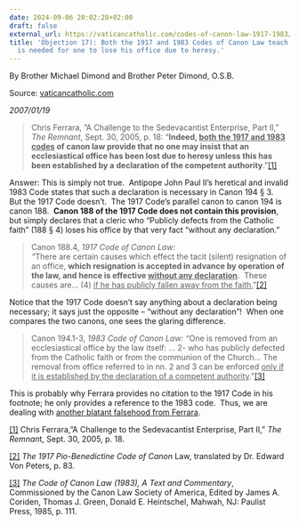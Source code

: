 ```yaml
---
date: 2024-09-06 20:02:28+02:00
draft: false
external_url: https://vaticancatholic.com/codes-of-canon-law-1917-1983/
title: 'Objection 17): Both the 1917 and 1983 Codes of Canon Law teach that a declaration
  is needed for one to lose his office due to heresy.'
---
```




By Brother Michael Dimond and Brother Peter Dimond, O.S.B.

Source: [vaticancatholic.com](https://vaticancatholic.com/codes-of-canon-law-1917-1983/)

*2007/01/19*

<blockquote>
<p>Chris Ferrara, ”A Challenge to the Sedevacantist Enterprise, Part II,” <em>The Remnant</em>, Sept. 30, 2005, p. 18: “<strong>Indeed, <u>both the 1917 and 1983 codes</u> of canon law provide that no one may insist that an ecclesiastical office has been lost due to heresy unless this has been established by a declaration of the competent authority</strong>.”<a href="#_edn1" name="_ednref1">[1]</a></p>
</blockquote>
<p>Answer: This is simply not true.  Antipope John Paul II’s heretical and invalid 1983 Code states that such a declaration is necessary in Canon 194 § 3.  But the 1917 Code doesn’t.  The 1917 Code’s parallel canon to canon 194 is canon 188.  <strong>Canon 188 of the 1917 Code does not contain this provision</strong>, but simply declares that a cleric who “Publicly defects from the Catholic faith” (188 § 4) loses his office by that very fact “without any declaration.”</p>
<blockquote>
<p>Canon 188.4, <em>1917 Code of Canon Law:<br /></em><em>“</em>There are certain causes which effect the tacit (silent) resignation of an office, <strong>which resignation is accepted in advance by operation of the law, and hence is effective <u>without any declaration</u></strong>.  These causes are… (4) <u>if he has publicly fallen away from the faith.</u>”<a href="#_edn2" name="_ednref2">[2]</a></p>
</blockquote>
<p>Notice that the 1917 Code doesn’t say anything about a declaration being necessary; it says just the opposite – “without any declaration”!  When one compares the two canons, one sees the glaring difference. </p>
<blockquote>
<p>Canon 194.1-3, <em>1983 Code of Canon Law: “</em>One is removed from an ecclesiastical office by the law itself: ... 2- who has publicly defected from the Catholic faith or from the communion of the Church… The removal from office referred to in nn. 2 and 3 can be enforced <u>only if it is established by the declaration of a competent authority</u>.”<a href="#_edn3" name="_ednref3">[3]</a></p>
</blockquote>
<p>This is probably why Ferrara provides no citation to the 1917 Code in his footnote; he only provides a reference to the 1983 code.  Thus, we are dealing with <u>another blatant falsehood from Ferrara</u>.</p>

<div>
<p><a href="#_ednref1" name="_edn1">[1]</a> Chris Ferrara,”A Challenge to the Sedevacantist Enterprise, Part II,” <em>The Remnan</em>t, Sept. 30, 2005, p. 18.</p>
</div>
<div>
<p><a href="#_ednref2" name="_edn2">[2]</a> <em>The 1917 Pio-Benedictine Code of Canon</em> Law, translated by Dr. Edward Von Peters, p. 83.</p>
</div>
<div>
<p><a href="#_ednref3" name="_edn3">[3]</a> <em>The Code of Canon Law (1983), A Text and Commentary</em>, Commissioned by the Canon Law Society of America, Edited by James A. Coriden, Thomas J. Green, Donald E. Heintschel, Mahwah, NJ: Paulist Press, 1985, p. 111.</p>
</div>
</div>
